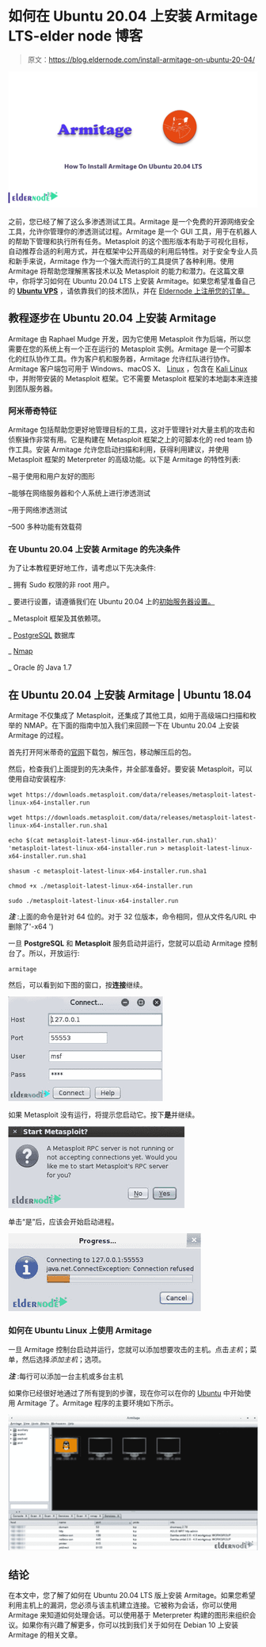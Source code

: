 # 如何在 Ubuntu 20.04 上安装 Armitage LTS-elder node 博客

> 原文：<https://blog.eldernode.com/install-armitage-on-ubuntu-20-04/>

![How To Install Armitage On Ubuntu 20.04 LTS](img/18e1bb726d6d84b700e560ff4aa24257.png)

之前，您已经了解了这么多渗透测试工具。Armitage 是一个免费的开源网络安全工具，允许你管理你的渗透测试过程。Armitage 是一个 GUI 工具，用于在机器人的帮助下管理和执行所有任务。Metasploit 的这个图形版本有助于可视化目标，自动推荐合适的利用方式，并在框架中公开高级的利用后特性。对于安全专业人员和新手来说，Armitage 作为一个强大而流行的工具提供了各种利用。使用 Armitage 将帮助您理解黑客技术以及 Metasploit 的能力和潜力。在这篇文章中，你将学习如何在 Ubuntu 20.04 LTS 上安装 Armitage。如果您希望准备自己的 **[Ubuntu VPS](https://eldernode.com/ubuntu-vps/)** ，请依靠我们的技术团队，并在 [Eldernode 上注册您的订单。](https://eldernode.com/)

## **教程逐步在 Ubuntu 20.04 上安装 Armitage**

Armitage 由 Raphael Mudge 开发，因为它使用 Metasploit 作为后端，所以您需要在您的系统上有一个正在运行的 Metasploit 实例。Armitage 是一个可脚本化的红队协作工具。作为客户机和服务器，Armitage 允许红队进行协作。Armitage 客户端包可用于 Windows、macOS X、 [Linux](https://blog.eldernode.com/tag/linux/) ，包含在 [Kali Linux](https://blog.eldernode.com/tag/kali-linux/) 中，并附带安装的 Metasploit 框架。它不需要 Metasploit 框架的本地副本来连接到团队服务器。

### **阿米蒂奇特征**

Armitage 包括帮助您更好地管理目标的工具，这对于管理针对大量主机的攻击和侦察操作非常有用。它是构建在 Metasploit 框架之上的可脚本化的 red team 协作工具。安装 Armitage 允许您启动扫描和利用，获得利用建议，并使用 Metasploit 框架的 Meterpreter 的高级功能。以下是 Armitage 的特性列表:

–易于使用和用户友好的图形

–能够在网络服务器和个人系统上进行渗透测试

–用于网络渗透测试

–500 多种功能有效载荷

### **在 Ubuntu 20.04 上安装 Armitage 的先决条件**

为了让本教程更好地工作，请考虑以下先决条件:

_ 拥有 Sudo 权限的非 root 用户。

_ 要进行设置，请遵循我们在 Ubuntu 20.04 上的[初始服务器设置。](https://blog.eldernode.com/initial-server-setup-on-ubuntu-20/)

_ Metasploit 框架及其依赖项。

_ [PostgreSQL](https://blog.eldernode.com/tutorial-postgresql-installation-ubuntu-20/) 数据库

_ [Nmap](https://blog.eldernode.com/install-nmap-on-linux/)

_ Oracle 的 Java 1.7

## **在 Ubuntu 20.04 上安装 Armitage | Ubuntu 18.04**

Armitage 不仅集成了 Metasploit，还集成了其他工具，如用于高级端口扫描和枚举的 NMAP。在下面的指南中加入我们来回顾一下在 Ubuntu 20.04 上安装 Armitage 的过程。

首先打开阿米蒂奇的[官网](http://www.fastandeasyhacking.com/download/)下载包，解压包，移动解压后的包。

然后，检查我们上面提到的先决条件，并全部准备好。要安装 Metasploit，可以使用自动安装程序:

```
wget https://downloads.metasploit.com/data/releases/metasploit-latest-linux-x64-installer.run
```

```
wget https://downloads.metasploit.com/data/releases/metasploit-latest-linux-x64-installer.run.sha1
```

```
echo $(cat metasploit-latest-linux-x64-installer.run.sha1)' 'metasploit-latest-linux-x64-installer.run > metasploit-latest-linux-x64-installer.run.sha1
```

```
shasum -c metasploit-latest-linux-x64-installer.run.sha1
```

```
chmod +x ./metasploit-latest-linux-x64-installer.run
```

```
sudo ./metasploit-latest-linux-x64-installer.run
```

***注*** :上面的命令是针对 64 位的。对于 32 位版本，命令相同，但从文件名/URL 中删除了'-x64 ')

一旦 **PostgreSQL** 和 **Metasploit** 服务启动并运行，您就可以启动 Armitage 控制台了。所以，开放运行:

```
armitage
```

然后，可以看到如下图的窗口，按**连接**继续。

![How-to-install-Armitage-on-Ubuntu](img/eca1021d72af5e7d45cff87e46e02ee2.png)

如果 Metasploit 没有运行，将提示您启动它。按下**是**并继续。

![installation-progress-of-armitage](img/acb05f32064183a31c3561c951a3ff9d.png)

单击“是”后，应该会开始启动进程。

![how-to-install-armitage](img/91c340ad3c8184d1c897ccefbba4717c.png)

### **如何在 Ubuntu Linux 上使用 Armitage**

一旦 Armitage 控制台启动并运行，您就可以添加想要攻击的主机。点击*主机*；菜单，然后选择*添加主机*；选项。

***注*** :每行可以添加一台主机或多台主机

如果你已经很好地通过了所有提到的步骤，现在你可以在你的 [Ubuntu](https://blog.eldernode.com/tag/ubuntu/) 中开始使用 Armitage 了。Armitage 程序的主要环境如下所示。

![main environment of the Armitage](img/e1be188db4b94b352eb5acea6e132492.png)

## 结论

在本文中，您了解了如何在 Ubuntu 20.04 LTS 版上安装 Armitage。如果您希望利用主机上的漏洞，您必须与该主机建立连接。它被称为会话，你可以使用 Armitage 来知道如何处理会话。可以使用基于 Meterpreter 构建的图形来组织会议。如果你有兴趣了解更多，你可以找到我们关于如何在 Debian 10 上安装 Armitage 的相关文章。
